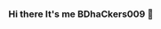 ### Hi there It's me BDhaCkers009 👋

<!--
**BDhackers009/BDhackers009** is a ✨ _special_ ✨ repository because its `README.md` (this file) appears on your GitHub profile.

Here are some ideas to get you started:

## 🔭 I’m currently working on  Termux
## 🌱 I’m currently learning  Termux && python && bash
##🤔 I’m looking for help with Termux
##💬 Ask me about Termux Basics
 ##📫 How to reach me: www.facebook.com/Learn.Termux.009
 ##⚡ Fun fact: nothing

